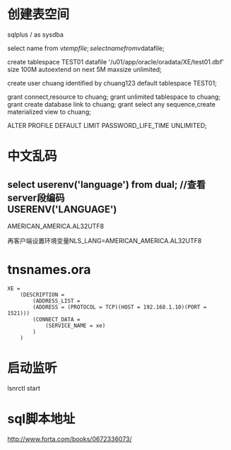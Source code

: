 # 创建表空间
sqlplus / as sysdba  

select name from v$tempfile; 
select name from v$datafile;

create tablespace TEST01 datafile '/u01/app/oracle/oradata/XE/test01.dbf' size 100M autoextend on next 5M maxsize unlimited;

create user chuang identified by chuang123 default tablespace TEST01;

grant connect,resource to chuang;
grant unlimited tablespace to chuang;
grant create database link to chuang;
grant select any sequence,create materialized view to chuang;

ALTER PROFILE DEFAULT LIMIT PASSWORD_LIFE_TIME UNLIMITED;  

# 中文乱码
select userenv('language') from dual; //查看server段编码   
USERENV('LANGUAGE')
----------------------------------------------------
AMERICAN_AMERICA.AL32UTF8

再客户端设置环境变量NLS_LANG=AMERICAN_AMERICA.AL32UTF8

# tnsnames.ora
```
XE = 
	(DESCRIPTION = 
		(ADDRESS_LIST = 
		(ADDRESS = (PROTOCOL = TCP)(HOST = 192.168.1.10)(PORT = 1521))) 
		(CONNECT_DATA = 
			(SERVICE_NAME = xe) 
		)
	)
```

# 启动监听
lsnrctl start

# sql脚本地址
http://www.forta.com/books/0672336073/  
